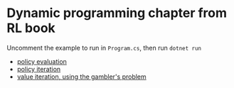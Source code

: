 # Dynamic programming chapter from RL book

Uncomment the example to run in `Program.cs`, then run `dotnet run`

- [policy evaluation](PolicyEvaluation.readme.md)
- [policy iteration](PolicyIteration.readme.md)
- [value iteration, using the gambler's problem](GamblersProblem.readme.md)
